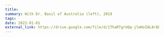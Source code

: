 ```yaml
---
title: 
summary: With Dr. Basil of Australia (left), 2019
tags:
date: 2022-01-01
external_link: https://drive.google.com/file/d/1ThaRTgrUQq-jlmHoIAL8rQPlJBCpbC9X/view?usp=share_link
---
```


